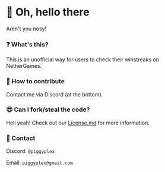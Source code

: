 # 👋 Oh, hello there
Aren't you nosy!
### ❓ What's this?
This is an unofficial way for users to check their winstreaks on NetherGames.
### 💁 How to contribute
Contact me via Discord (at the bottom).
### 😎 Can I fork/steal the code?
Hell yeah! Check out our [License.md](./License.md) for more information.
### 📩 Contact
Discord: `@piggyplex`

Email: `piggyplex@gmail.com`
